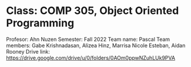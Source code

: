 # Class: COMP 305, Object Oriented Programming
Profesor: Ahn Nuzen
Semester: Fall 2022
Team name: Pascal
Team members: Gabe Krishnadasan, Alizea Hinz, Marrisa Nicole Esteban, Aidan Rooney
Drive link: https://drive.google.com/drive/u/0/folders/0AOm0ppwNZuhLUk9PVA
